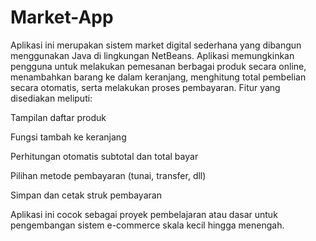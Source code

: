 # Market-App
Aplikasi ini merupakan sistem market digital sederhana yang dibangun menggunakan Java di lingkungan NetBeans. Aplikasi memungkinkan pengguna untuk melakukan pemesanan berbagai produk secara online, menambahkan barang ke dalam keranjang, menghitung total pembelian secara otomatis, serta melakukan proses pembayaran. Fitur yang disediakan meliputi:

Tampilan daftar produk

Fungsi tambah ke keranjang

Perhitungan otomatis subtotal dan total bayar

Pilihan metode pembayaran (tunai, transfer, dll)

Simpan dan cetak struk pembayaran

Aplikasi ini cocok sebagai proyek pembelajaran atau dasar untuk pengembangan sistem e-commerce skala kecil hingga menengah.
